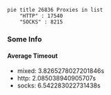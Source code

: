 
```mermaid
pie title 26836 Proxies in list
    "HTTP" : 17540
    "SOCKS" : 8215
```

### Some Info
#### Average Timeout

- mixed: 3.8265278027201846s
- http: 2.085038940905707s
- socks: 6.542283022731438s